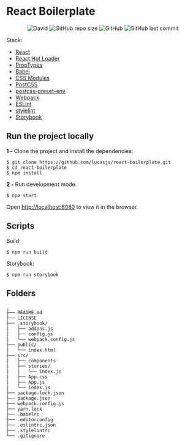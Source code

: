 # React Boilerplate
<p align="center">
<img alt="David" src="https://img.shields.io/david/dev/lucasjs/react-boilerplate">
<img alt="GitHub repo size" src="https://img.shields.io/github/repo-size/lucasjs/react-boilerplate">
<img alt="GitHub" src="https://img.shields.io/github/license/lucasjs/react-boilerplate">
<img alt="GitHub last commit" src="https://img.shields.io/github/last-commit/lucasjs/react-boilerplate">
</p>

Stack:
- [React](https://github.com/facebook/react)
- [React Hot Loader](https://github.com/gaearon/react-hot-loader)
- [PropTypes](https://github.com/facebook/prop-types)
- [Babel](https://github.com/babel/babel)
- [CSS Modules](https://github.com/css-modules/css-modules)
- [PostCSS](https://github.com/postcss/postcss)
- [postcss-preset-env](https://github.com/csstools/postcss-preset-env)
- [Webpack](https://github.com/webpack/webpack)
- [ESLint](https://github.com/eslint/eslint)
- [stylelint](https://github.com/stylelint/stylelint)
- [Storybook](https://github.com/storybookjs/storybook)

## Run the project locally

**1 -** Clone the project and install the dependencies:

```
$ git clone https://github.com/lucasjs/react-boilerplate.git
$ cd react-boilerplate
$ npm install
```

**2 -** Run development mode:

```
$ npm start
```
Open [http://localhost:8080](http://localhost:8080) to view it in the browser.

## Scripts

Build:

```
$ npm run build
```

Storybook:

```
$ npm run storybook
```

## Folders

    .
    ├── README.md
    ├── LICENSE
    ├── .storybook/
    |   ├── addons.js
    |   ├── config.js
    |   └── webpack.config.js
    ├── public/
    |   └── index.html
    ├── src/
    |   ├── components
    |   ├── stories/
    |   |   └── index.js
    |   ├── App.css
    |   ├── App.js
    |   └── index.js
    ├── package-lock.json
    ├── package.json
    ├── webpack.config.js
    ├── yarn.lock
    ├── .babelrc
    ├── .editorconfig
    ├── .eslintrc.json
    ├── .stylelintrc
    └── .gitignore
